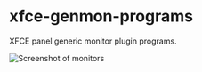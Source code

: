 xfce-genmon-programs
====================

XFCE panel generic monitor plugin programs.

![Screenshot of monitors](https://dl.dropbox.com/s/fzsye9riggi905m/xfce-genmon-monitors.png)



